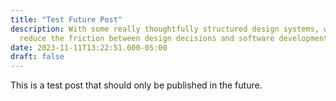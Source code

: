 ```yaml
---
title: "Test Future Post"
description: With some really thoughtfully structured design systems, we can
  reduce the friction between design decisions and software development.
date: 2023-11-11T13:22:51.000-05:00
draft: false
---
```

This is a test post that should only be published in the future.